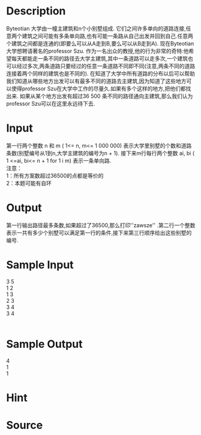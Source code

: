 
# Description

<div class="content"><p>Byteotian 大学由一幢主建筑和n个小别墅组成. 它们之间许多单向的道路连接,任意两个建筑之间可能有多条单向路,也有可能一条路从自己出发并回到自己.任意两个建筑之间都是连通的(即要么可以从A走到B,要么可以从B走到A).   现在Byteotian大学想聘请著名的professor Szu. 作为一名出众的教授,他的行为非常的奇特:他希望每天都能走一条不同的路径去大学主建筑,其中一条道路可以走多次,一个建筑也可以经过多次,两条道路只要经过的任意一条道路不同即不同(注意,两条不同的道路连接着两个同样的建筑也是不同的).   在知道了大学中所有道路的分布以后可以帮助我们知道从哪些地方出发可以有最多不同的道路去主建筑,因为知道了这些地方可以使得professor Szu在大学中工作的尽量久.如果有多个这样的地方,把他们都找出来. 如果从某个地方出发有超过36 500 条不同的路径通向主建筑,那么我们认为professor Szu可以在这里永远待下去.</p></div>

# Input

<div class="content"><div>第一行两个整数 n 和 m ( 1&lt;= n, m&lt;= 1 000 000) 表示大学里别墅的个数和道路条数(别墅编号从1到n,大学主建筑的编号为n + 1). 接下来m行每行两个整数 ai, bi ( 1 &lt;=ai, bi&lt;= n + 1 for 1 i m) 表示一条单向路.</div>
<div></div>
<div>注意：</div>
<div>1：所有方案数超过36500的点都是等价的</div>
<div>2：本题可能有自环</div>
<div></div></div>

# Output

<div class="content"><p>第一行输出路径最多条数,如果超过了36500,那么打印&#39;&#39;zawsze&#39;&#39; .第二行一个整数表示一共有多少个别墅可以满足第一行的条件,接下来第三行顺序给出这些别墅的编号.</p></div>

# Sample Input

<div class="content"><span class="sampledata">3 5<br/>
1 2<br/>
1 3<br/>
2 3<br/>
3 4<br/>
3 4<br/>
<br/>
</span></div>

# Sample Output

<div class="content"><span class="sampledata">4<br/>
1<br/>
1<br/>
</span></div>

# Hint

<div class="content"><p></p></div>

# Source

<div class="content"><p><a href="problemset.php?search="></a></p></div>

